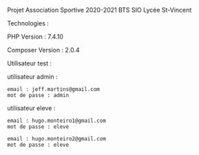 Projet Association Sportive 2020-2021 BTS SIO Lycée St-Vincent

Technologies : 

PHP Version  : 7.4.10

Composer Version : 2.0.4

Utilisateur test : 

utilisateur admin :
	
	email : jeff.martins@gmail.com
	mot de passe : admin

utilisateur eleve :

	email : hugo.monteiro1@gmail.com
	mot de passe : eleve

	email : hugo.monteiro2@gmail.com
	mot de passe : eleve
